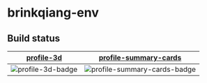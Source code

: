 # brinkqiang-env

## Build status
| [profile-3d][profile-3d-link] | [profile-summary-cards][profile-summary-cards-link] | 
| :---------------: | :----------------: | 
| ![profile-3d-badge]      | ![profile-summary-cards-badge]       | 

[profile-3d-badge]: https://github.com/brinkqiang/brinkqiang-env/workflows/profile-3d/badge.svg "profile-3d build status"
[profile-3d-link]:  https://github.com/brinkqiang/brinkqiang-env/actions/workflows/profile-3d.yml "profile-3d build status"
[profile-summary-cards-badge]: https://github.com/brinkqiang/brinkqiang-env/workflows/profile-summary-cards/badge.svg "profile-summary-cards build status"
[profile-summary-cards-link]:  https://github.com/brinkqiang/brinkqiang-env/actions/workflows/profile-summary-cards.yml "profile-summary-cards build status"
